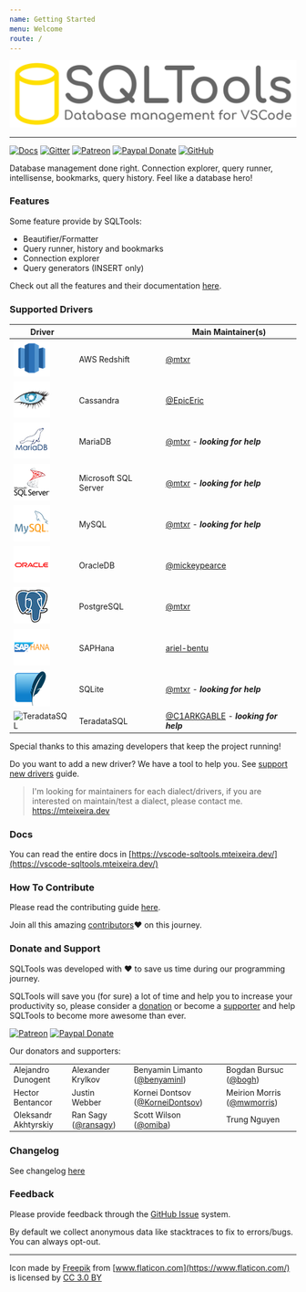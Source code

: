 ```yaml
---
name: Getting Started
menu: Welcome
route: /
---
```


<center>
<p align="center">
  <img src="https://raw.githubusercontent.com/mtxr/vscode-sqltools/master/static/header-hero.svg?sanitize=true" />
</p>
</center>

<hr />

[![Docs](https://img.shields.io/badge/docs-here-blueviolet?style=flat-square)](https://vscode-sqltools.mteixeira.dev)
[![Gitter](https://img.shields.io/gitter/room/mtxr/vscode-sqltools.svg?style=flat-square)](https://gitter.im/vscode-sqltools)
[![Patreon](https://img.shields.io/badge/patreon-support-blue.svg?style=flat-square)](https://www.patreon.com/mteixeira)
[![Paypal Donate](https://img.shields.io/badge/paypal-donate-blue.svg?style=flat-square)](https://www.paypal.com/cgi-bin/webscr?cmd=_s-xclick&hosted_button_id=RSMB6DGK238V8)
[![GitHub](https://img.shields.io/github/license/mtxr/vscode-sqltools?style=flat-square)](https://github.com/mtxr/vscode-sqltools/blob/master/LICENSE.md)

Database management done right. Connection explorer, query runner, intellisense, bookmarks, query history. Feel like a database hero!

### Features

Some feature provide by SQLTools:

* Beautifier/Formatter
* Query runner, history and bookmarks
* Connection explorer
* Query generators (INSERT only)

Check out all the features and their documentation [here](http://vscode-sqltools.mteixeira.dev).

### Supported Drivers

|Driver||Main Maintainer(s)|
|-|-|-|
|![AWS Redshift](https://raw.githubusercontent.com/mtxr/vscode-sqltools/master/packages/ui/screens/Settings/icons/redshift.png)|AWS Redshift|[@mtxr](https://github.com/mtxr)|
|![Cassandra](https://raw.githubusercontent.com/mtxr/vscode-sqltools/master/packages/ui/screens/Settings/icons/cassandra.png)|Cassandra|[@EpicEric](https://github.com/EpicEric)|
|![MariaDB](https://raw.githubusercontent.com/mtxr/vscode-sqltools/master/packages/ui/screens/Settings/icons/mariadb.png)|MariaDB|[@mtxr](https://github.com/mtxr) - ***looking for help***|
|![MSSQL](https://raw.githubusercontent.com/mtxr/vscode-sqltools/master/packages/ui/screens/Settings/icons/mssql.png)|Microsoft SQL Server|[@mtxr](https://github.com/mtxr) - ***looking for help***|
|![MySQL](https://raw.githubusercontent.com/mtxr/vscode-sqltools/master/packages/ui/screens/Settings/icons/mysql.png)|MySQL|[@mtxr](https://github.com/mtxr) - ***looking for help***|
|![OracleDB](https://raw.githubusercontent.com/mtxr/vscode-sqltools/master/packages/ui/screens/Settings/icons/oracle.png)|OracleDB|[@mickeypearce](https://github.com/mickeypearce)|
|![PostgreSQL](https://raw.githubusercontent.com/mtxr/vscode-sqltools/master/packages/ui/screens/Settings/icons/postgresql.png)|PostgreSQL|[@mtxr](https://github.com/mtxr)|
|![SAPHana](https://raw.githubusercontent.com/mtxr/vscode-sqltools/master/packages/ui/screens/Settings/icons/sap_hana.png)|SAPHana|[ariel-bentu](https://github.com/ariel-bentu)|
|![SQLite](https://raw.githubusercontent.com/mtxr/vscode-sqltools/master/packages/ui/screens/Settings/icons/sqlite.png)|SQLite|[@mtxr](https://github.com/mtxr) - ***looking for help***|
|![TeradataSQL](https://raw.githubusercontent.com/mtxr/vscode-sqltools/master/packages/ui/screens/Settings/icons/teradatasql.png)|TeradataSQL|[@C1ARKGABLE](https://github.com/C1ARKGABLE) - ***looking for help***|


Special thanks to this amazing developers that keep the project running!

Do you want to add a new driver? We have a tool to help you. See [support new drivers](https://vscode-sqltools.mteixeira.dev/contributing/support-new-drivers) guide.


> I'm looking for maintainers for each dialect/drivers, if you are interested on maintain/test a dialect, please contact me. https://mteixeira.dev


### Docs

You can read the entire docs in [https://vscode-sqltools.mteixeira.dev/](https://vscode-sqltools.mteixeira.dev/)

### How To Contribute

Please read the contributing guide [here](https://vscode-sqltools.mteixeira.dev/contributing).

Join all this amazing [contributors](https://github.com/mtxr/vscode-sqltools/graphs/contributors)❤️ on this journey.


### Donate and Support

SQLTools was developed with ♥ to save us time during our programming journey.

SQLTools will save you (for sure) a lot of time and help you to increase your productivity so, please consider a [donation](https://www.paypal.com/cgi-bin/webscr?cmd=_s-xclick&hosted_button_id=RSMB6DGK238V8) or become a [supporter](https://www.patreon.com/mteixeira) and help SQLTools to become more awesome than ever.


[![Patreon](https://img.shields.io/badge/patreon-support-blue.svg?style=for-the-badge&logo=patreon)](https://www.patreon.com/mteixeira)
[![Paypal Donate](https://img.shields.io/badge/paypal-donate-blue.svg?style=for-the-badge&logo=paypal)](https://www.paypal.com/cgi-bin/webscr?cmd=_s-xclick&hosted_button_id=RSMB6DGK238V8)


Our donators and supporters:
<table>
  <tbody>
  <tr>
    <td>Alejandro Dunogent</td>
    <td>Alexander Krylkov</td>
    <td>Benyamin Limanto (<a href="https://github.com/benyaminl)">@benyaminl</a>)</td>
    <td>Bogdan Bursuc (<a href="https://github.com/bogh)">@bogh</a>)</td>
  </tr>
  <tr>
    <td>Hector Bentancor</td>
    <td>Justin Webber</td>
    <td>Kornei Dontsov (<a href="https://github.com/KorneiDontsov)">@KorneiDontsov</a>)</td>
    <td>Meirion Morris (<a href="https://github.com/mwmorris)">@mwmorris</a>)</td>
  </tr>
  <tr>
    <td>Oleksandr Akhtyrskiy</td>
    <td>Ran Sagy (<a href="https://github.com/ransagy)">@ransagy</a>)</td>
    <td>Scott Wilson (<a href="https://github.com/omiba)">@omiba</a>)</td>
    <td>Trung Nguyen</td>
  </tr>
  </tbody>
</table>


### Changelog

See changelog [here](https://vscode-sqltools.mteixeira.dev/changelog)

### Feedback

Please provide feedback through the [GitHub Issue](https://github.com/mtxr/vscode-sqltools/issues) system.

By default we collect anonymous data like stacktraces to fix to errors/bugs. You can always opt-out.

<hr />

Icon made by [Freepik](https://www.freepik.com/) from [www.flaticon.com](https://www.flaticon.com/) is licensed by [CC 3.0 BY](http://creativecommons.org/licenses/by/3.0/)
